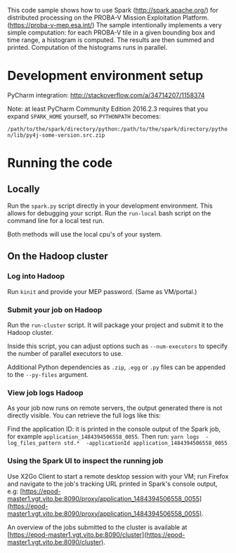 This code sample shows how to use Spark (http://spark.apache.org/) for distributed processing on the PROBA-V Mission Exploitation Platform. (https://proba-v-mep.esa.int/)
The sample intentionally implements a very simple computation:
for each PROBA-V tile in a given bounding box and time range, a histogram is computed. The results are then summed and printed. Computation of the histograms runs in parallel.

# Development environment setup

PyCharm integration: http://stackoverflow.com/a/34714207/1158374

Note: at least PyCharm Community Edition 2016.2.3 requires that you expand `SPARK_HOME` yourself, so `PYTHONPATH` becomes:

`/path/to/the/spark/directory/python:/path/to/the/spark/directory/python/lib/py4j-some-version.src.zip`

# Running the code
## Locally
Run the `spark.py` script directly in your development environment. This allows for debugging your script.
Run the `run-local` bash script on the command line for a local test run.

Both methods will use the local cpu's of your system. 
## On the Hadoop cluster
### Log into Hadoop
Run `kinit` and provide your MEP password. (Same as VM/portal.)

### Submit your job on Hadoop
Run the `run-cluster` script. It will package your project and submit it to the Hadoop cluster.

Inside this script, you can adjust options such as `--num-executors` to specify the number of parallel executors to use.

Additional Python dependencies as `.zip`, `.egg` or `.py` files can be appended to the `--py-files` argument.

### View job logs Hadoop
As your job now runs on remote servers, the output generated there is not directly visible. You can retrieve the full logs like this:

Find the application ID: it is printed in the console output of the Spark job, for example `application_1484394506558_0055`. Then run:
`yarn logs  -log_files_pattern std.*  -applicationId application_1484394506558_0055`

### Using the Spark UI to inspect the running job
Use X2Go Client to start a remote desktop session with your VM; run Firefox and navigate to the job's tracking URL printed in
Spark's console output, e.g:
[https://epod-master1.vgt.vito.be:8090/proxy/application_1484394506558_0055](https://epod-master1.vgt.vito.be:8090/proxy/application_1484394506558_0055).

An overview of the jobs submitted to the cluster is available at
[https://epod-master1.vgt.vito.be:8090/cluster](https://epod-master1.vgt.vito.be:8090/cluster).


